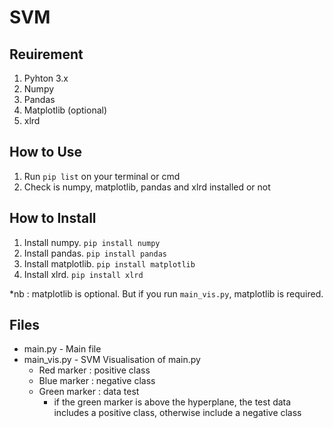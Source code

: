 # SVM
## Reuirement
1. Pyhton 3.x
2. Numpy
3. Pandas
4. Matplotlib (optional)
5. xlrd

## How to Use
1. Run ```pip list``` on your terminal or cmd
2. Check is numpy, matplotlib, pandas and xlrd installed or not

## How to Install
1. Install numpy. ```pip install numpy```
2. Install pandas. ```pip install pandas```
3. Install matplotlib. ```pip install matplotlib```
4. Install xlrd. ```pip install xlrd```

*nb : matplotlib is optional. But if you run ```main_vis.py```, matplotlib is required.
## Files
* main.py - Main file
* main_vis.py - SVM Visualisation of main.py
	* Red marker : positive class
	* Blue marker : negative class
	* Green marker : data test
		* if the green marker is above the hyperplane, the test data includes a positive class, otherwise include a negative class
